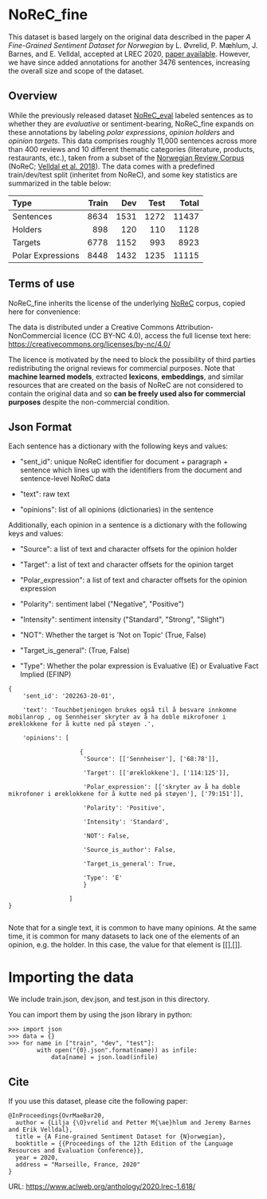# NoReC_fine

This dataset is based largely on the original data described in the paper _A Fine-Grained Sentiment Dataset for Norwegian_ by L. Øvrelid, P. Mæhlum, J. Barnes, and E. Velldal, accepted at LREC 2020, [paper available](https://www.aclweb.org/anthology/2020.lrec-1.618). However, we have since added annotations for another 3476 sentences, increasing the overall size and scope of the dataset.

## Overview
While the previously released dataset [NoReC_eval](https://github.com/ltgoslo/norec_eval) labeled sentences as to whether they are _evaluative_ or sentiment-bearing, NoReC_fine expands on these annotations by labeling _polar expressions_, _opinion holders_ and _opinion targets_. This data comprises roughly 11,000 sentences across more than 400 reviews and 10 different thematic categories (literature, products, restaurants, etc.), taken from  a subset of the [Norwegian Review Corpus](https://github.com/ltgoslo/norec) (NoReC; [Velldal et al. 2018](http://www.lrec-conf.org/proceedings/lrec2018/pdf/851.pdf)). The data comes with a predefined train/dev/test split (inheritet from NoReC), and some key statistics are summarized in the table below: 

| Type     | Train  | Dev    | Test   |  Total |
| :--------|-------:|-------:|-------:|-------:|
| Sentences         |   8634 |   1531 |    1272 |   11437 |
| Holders           |   898  |     120 |     110 |    1128 |
| Targets           |   6778 |    1152 |    993 |   8923 |
| Polar Expressions |  8448  |   1432 |    1235 |   11115 |


## Terms of use
NoReC_fine inherits the license of the underlying [NoReC](https://github.com/ltgoslo/norec) corpus, copied here for convenience:

The data is distributed under a Creative Commons Attribution-NonCommercial licence (CC BY-NC 4.0), access the full license text here: https://creativecommons.org/licenses/by-nc/4.0/

The licence is motivated by the need to block the possibility of third parties redistributing the orignal reviews for commercial purposes. Note that **machine learned models**, extracted **lexicons**, **embeddings**, and similar resources that are created on the basis of NoReC are not considered to contain the original data and so **can be freely used also for commercial purposes** despite the non-commercial condition.


## Json Format

Each sentence has a dictionary with the following keys and values:

* "sent_id": unique NoReC identifier for document + paragraph + sentence which lines up with the identifiers from the document and sentence-level NoReC data

* "text": raw text

* "opinions": list of all opinions (dictionaries) in the sentence

Additionally, each opinion in a sentence is a dictionary with the following keys and values:

* "Source": a list of text and character offsets for the opinion holder

* "Target": a list of text and character offsets for the opinion target

* "Polar_expression": a list of text and character offsets for the opinion expression

* "Polarity": sentiment label ("Negative", "Positive")

* "Intensity": sentiment intensity ("Standard", "Strong", "Slight")

* "NOT": Whether the target is 'Not on Topic' (True, False)

* "Target_is_general": (True, False)

* "Type": Whether the polar expression is Evaluative (E) or Evaluative Fact Implied (EFINP)

```
{
    'sent_id': '202263-20-01',

    'text': 'Touchbetjeningen brukes også til å besvare innkomne mobilanrop , og Sennheiser skryter av å ha doble mikrofoner i øreklokkene for å kutte ned på støyen .',

    'opinions': [

                    {
                     'Source': [['Sennheiser'], ['68:78']],

                     'Target': [['øreklokkene'], ['114:125']],

                     'Polar_expression': [['skryter av å ha doble mikrofoner i øreklokkene for å kutte ned på støyen'], ['79:151']],

                     'Polarity': 'Positive',

                     'Intensity': 'Standard',

                     'NOT': False,

                     'Source_is_author': False,

                     'Target_is_general': True,

                     'Type': 'E'
                     }

                 ]
}


```

Note that for a single text, it is common to have many opinions. At the same time, it is common for many datasets to lack one of the elements of an opinion, e.g. the holder. In this case, the value for that element is [[],[]].

# Importing the data
We include train.json, dev.json, and test.json in this directory.

You can import them by using the json library in python:

```
>>> import json
>>> data = {}
>>> for name in ["train", "dev", "test"]:
        with open("{0}.json".format(name)) as infile:
            data[name] = json.load(infile)
```

## Cite
If you use this dataset, please cite the following paper:

```
@InProceedings{OvrMaeBar20,
  author = {Lilja {\O}vrelid and Petter M{\ae}hlum and Jeremy Barnes and Erik Velldal}, 
  title = {A Fine-grained Sentiment Dataset for {N}orwegian},
  booktitle = {{Proceedings of the 12th Edition of the Language Resources and Evaluation Conference}},
  year = 2020, 
  address = "Marseille, France, 2020"
}
```
URL: https://www.aclweb.org/anthology/2020.lrec-1.618/
